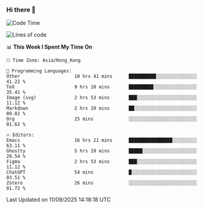 ### Hi there 👋

<!--
**nicehiro/nicehiro** is a ✨ _special_ ✨ repository because its `README.md` (this file) appears on your GitHub profile.

Here are some ideas to get you started:

- 🔭 I’m currently working on ...
- 🌱 I’m currently learning ...
- 👯 I’m looking to collaborate on ...
- 🤔 I’m looking for help with ...
- 💬 Ask me about ...
- 📫 How to reach me: ...
- 😄 Pronouns: ...
- ⚡ Fun fact: ...
-->

<!--START_SECTION:waka-->
![Code Time](http://img.shields.io/badge/Code%20Time-1%2C005%20hrs%2012%20mins-blue)

![Lines of code](https://img.shields.io/badge/From%20Hello%20World%20I%27ve%20Written-1.9%20million%20lines%20of%20code-blue)

📊 **This Week I Spent My Time On** 

```text
🕑︎ Time Zone: Asia/Hong_Kong

💬 Programming Languages: 
Other                    10 hrs 41 mins      ██████████░░░░░░░░░░░░░░░   41.22 % 
TeX                      9 hrs 10 mins       █████████░░░░░░░░░░░░░░░░   35.41 % 
Image (svg)              2 hrs 53 mins       ███░░░░░░░░░░░░░░░░░░░░░░   11.12 % 
Markdown                 2 hrs 20 mins       ██░░░░░░░░░░░░░░░░░░░░░░░   09.02 % 
Org                      25 mins             ░░░░░░░░░░░░░░░░░░░░░░░░░   01.62 % 

🔥 Editors: 
Emacs                    16 hrs 21 mins      ████████████████░░░░░░░░░   63.11 % 
Ghostty                  5 hrs 19 mins       █████░░░░░░░░░░░░░░░░░░░░   20.54 % 
Figma                    2 hrs 53 mins       ███░░░░░░░░░░░░░░░░░░░░░░   11.12 % 
ChatGPT                  54 mins             █░░░░░░░░░░░░░░░░░░░░░░░░   03.51 % 
Zotero                   26 mins             ░░░░░░░░░░░░░░░░░░░░░░░░░   01.72 % 
```


 Last Updated on 11/09/2025 14:18:18 UTC
<!--END_SECTION:waka-->
